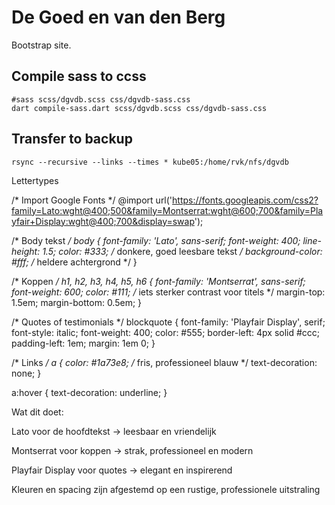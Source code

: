 # De Goed en van den Berg
Bootstrap site.

## Compile sass to ccss
```
#sass scss/dgvdb.scss css/dgvdb-sass.css
dart compile-sass.dart scss/dgvdb.scss css/dgvdb-sass.css
```

## Transfer to backup
```
rsync --recursive --links --times * kube05:/home/rvk/nfs/dgvdb
```


Lettertypes

/* Import Google Fonts */
@import url('https://fonts.googleapis.com/css2?family=Lato:wght@400;500&family=Montserrat:wght@600;700&family=Playfair+Display:wght@400;700&display=swap');

/* Body tekst */
body {
font-family: 'Lato', sans-serif;
font-weight: 400;
line-height: 1.5;
color: #333; /* donkere, goed leesbare tekst */
background-color: #fff; /* heldere achtergrond */
}

/* Koppen */
h1, h2, h3, h4, h5, h6 {
font-family: 'Montserrat', sans-serif;
font-weight: 600;
color: #111; /* iets sterker contrast voor titels */
margin-top: 1.5em;
margin-bottom: 0.5em;
}

/* Quotes of testimonials */
blockquote {
font-family: 'Playfair Display', serif;
font-style: italic;
font-weight: 400;
color: #555;
border-left: 4px solid #ccc;
padding-left: 1em;
margin: 1em 0;
}

/* Links */
a {
color: #1a73e8; /* fris, professioneel blauw */
text-decoration: none;
}

a:hover {
text-decoration: underline;
}


Wat dit doet:

Lato voor de hoofdtekst → leesbaar en vriendelijk

Montserrat voor koppen → strak, professioneel en modern

Playfair Display voor quotes → elegant en inspirerend

Kleuren en spacing zijn afgestemd op een rustige, professionele uitstraling
